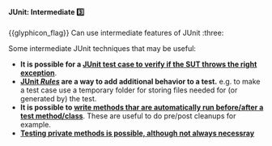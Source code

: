 <div id="title">

#### JUnit: Intermediate :three:

</div>
<span id="outcomes">{{glyphicon_flag}} Can use intermediate features of JUnit :three:</span>

<div id="body">

Some intermediate JUnit techniques that may be useful:
* **It is possible for a [JUnit test case to verify if the SUT throws the right exception](https://github.com/junit-team/junit4/wiki/Exception-testing)**.
* **[JUnit _Rules_](https://github.com/junit-team/junit4/wiki/Rules) are a way to add additional behavior to a test.** e.g. to make a test case use a temporary folder for storing files needed for (or generated by) the test.
* **It is possible to [write methods thar are automatically run before/after a test method/class](https://www.mkyong.com/unittest/junit-4-tutorial-1-basic-usage/)**. These are useful to do pre/post cleanups for example.
* **[Testing private methods is possible, although not always necessray](http://www.artima.com/suiterunner/private.html)**

</div>

<div id="extras">
</div>